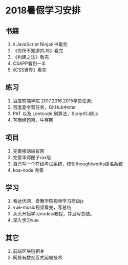 # 2018暑假学习安排

## 书籍

1. 《 JavaScript Ninja》 书看完
2. 《你所不知道的JS》看完
3. 《构建之法》看完
4.  CSAPP看到一半
5. 《CSS世界》看完


## 练习

1. 百度前端学院 2017.2016.2015学员任务;
2. 百度夏令营任务，GitHub中star
3. PAT 以及 Leetcode 刷算法，ScriptOJ刷js
4. 写面经题目，牛客网


## 项目

1. 完善移动端官网
2. 完善华师匣子rax版
3. 自己写一个在线考试系统，模仿thoughtworks报名系统
4. koa-node 完善

## 学习

1. 看达优网，奇舞学院视频学习高级js
2. vue-music视频看完，写总结
3. 从头开始学习nodejs教程，并且写总结。
4. 深入学习vue

## 其它

1. 前端区块链相关
2. 网易有数交互式前端技术

